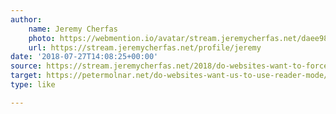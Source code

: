 ```yaml
---
author:
    name: Jeremy Cherfas
    photo: https://webmention.io/avatar/stream.jeremycherfas.net/daee984967dad72b0c0bcb9d4c769831f08682fe3bd575a02f530b170c019d0d.jpg
    url: https://stream.jeremycherfas.net/profile/jeremy
date: '2018-07-27T14:08:25+00:00'
source: https://stream.jeremycherfas.net/2018/do-websites-want-to-force-us-to-use-reader-mode
target: https://petermolnar.net/do-websites-want-us-to-use-reader-mode/
type: like

---
```


